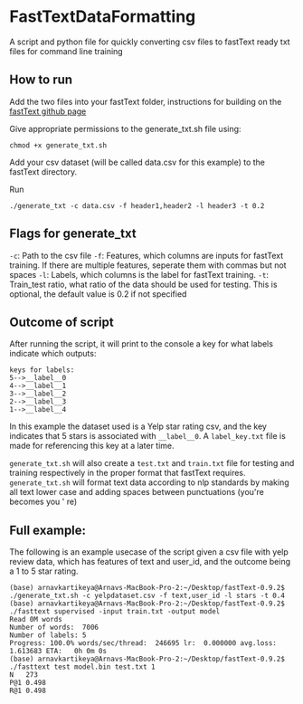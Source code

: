# FastTextDataFormatting
A script and python file for quickly converting csv files to fastText ready txt files for command line training

## How to run
Add the two files into your fastText folder, instructions for building on the [fastText github page](https://github.com/facebookresearch/fastText)

Give appropriate permissions to the generate_txt.sh file using:
```
chmod +x generate_txt.sh
```

Add your csv dataset (will be called data.csv for this example) to the fastText directory. 

Run 
```
./generate_txt -c data.csv -f header1,header2 -l header3 -t 0.2
```

## Flags for generate_txt

`-c`: Path to the csv file
`-f`: Features, which columns are inputs for fastText training. If there are multiple features, seperate them with commas but not spaces
`-l`: Labels, which columns is the label for fastText training. 
`-t`: Train_test ratio, what ratio of the data should be used for testing. This is optional, the default value is 0.2 if not specified 

## Outcome of script
After running the script, it will print to the console a key for what labels indicate which outputs: 

```
keys for labels:
5-->__label__0
4-->__label__1
3-->__label__2
2-->__label__3
1-->__label__4
```
In this example the dataset used is a Yelp star rating csv, and the key indicates that 5 stars is associated with `__label__0`. A `label_key.txt` file is made for referencing this key at a later time. 

`generate_txt.sh` will also create a `test.txt` and `train.txt` file for testing and training respectively in the proper format that fastText requires. `generate_txt.sh` will format text data according to nlp standards by making all text lower case and adding spaces between punctuations (you're becomes you ' re) 

## Full example:
The following is an example usecase of the script given a csv file with yelp review data, which has features of text and user_id, and the outcome being a 1 to 5 star rating.

```
(base) arnavkartikeya@Arnavs-MacBook-Pro-2:~/Desktop/fastText-0.9.2$ ./generate_txt.sh -c yelpdataset.csv -f text,user_id -l stars -t 0.4
(base) arnavkartikeya@Arnavs-MacBook-Pro-2:~/Desktop/fastText-0.9.2$ ./fasttext supervised -input train.txt -output model
Read 0M words
Number of words:  7006
Number of labels: 5
Progress: 100.0% words/sec/thread:  246695 lr:  0.000000 avg.loss:  1.613683 ETA:   0h 0m 0s
(base) arnavkartikeya@Arnavs-MacBook-Pro-2:~/Desktop/fastText-0.9.2$ ./fasttext test model.bin test.txt 1
N	273
P@1	0.498
R@1	0.498
```
